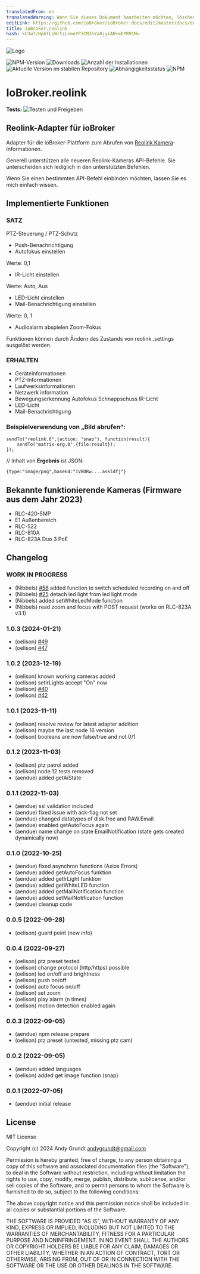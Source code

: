 ```yaml
---
translatedFrom: en
translatedWarning: Wenn Sie dieses Dokument bearbeiten möchten, löschen Sie bitte das Feld "translationsFrom". Andernfalls wird dieses Dokument automatisch erneut übersetzt
editLink: https://github.com/ioBroker/ioBroker.docs/edit/master/docs/de/adapterref/iobroker.reolink/README.md
title: ioBroker.reolink
hash: kU3wT/Hp6fLzWrtzLnmeYP3CMJbYa0jykAN+mOPR91M=
---
```

![Logo](../../../en/adapterref/iobroker.reolink/admin/reolink_logo.png)

![NPM-Version](https://img.shields.io/npm/v/iobroker.reolink.svg)
![Downloads](https://img.shields.io/npm/dm/iobroker.reolink.svg)
![Anzahl der Installationen](https://iobroker.live/badges/reolink-installed.svg)
![Aktuelle Version im stabilen Repository](https://iobroker.live/badges/reolink-stable.svg)
![Abhängigkeitsstatus](https://img.shields.io/david/aendue/iobroker.reolink.svg)
![NPM](https://nodei.co/npm/iobroker.reolink.png?downloads=true)

# IoBroker.reolink
**Tests:** ![Testen und Freigeben](https://github.com/aendue/ioBroker.reolink/workflows/Test%20and%20Release/badge.svg)

## Reolink-Adapter für ioBroker
Adapter für die ioBroker-Plattform zum Abrufen von [Reolink Kamera](https://reolink.com/)-Informationen.

Generell unterstützen alle neueren Reolink-Kameras API-Befehle. Sie unterscheiden sich lediglich in den unterstützten Befehlen.

Wenn Sie einen bestimmten API-Befehl einbinden möchten, lassen Sie es mich einfach wissen.

## Implementierte Funktionen
### SATZ
PTZ-Steuerung / PTZ-Schutz
 - Push-Benachrichtigung
- Autofokus einstellen

Werte: 0,1

- IR-Licht einstellen

Werte: Auto, Aus

- LED-Licht einstellen
- Mail-Benachrichtigung einstellen

Werte: 0, 1

- Audioalarm abspielen
Zoom-Fokus

Funktionen können durch Ändern des Zustands von reolink.<Instanze>.settings ausgelöst werden.

 ### ERHALTEN
 - Geräteinformationen
- PTZ-Informationen
- Laufwerksinformationen
 - Netzwerk information
 - Bewegungserkennung
Autofokus
Schnappschuss
IR-Licht
 - LED-Licht
- Mail-Benachrichtigung

### Beispielverwendung von „Bild abrufen“:
```
sendTo("reolink.0",{action: "snap"}, function(result){
    sendTo("matrix-org.0",{file:result});
});
```

// Inhalt von **Ergebnis** ist JSON:

```
{type:"image/png",base64:"iVBORw....askldfj"}
```

## Bekannte funktionierende Kameras (Firmware aus dem Jahr 2023)
- RLC-420-5MP
- E1 Außenbereich
- RLC-522
- RLC-810A
- RLC-823A
Duo 3 PoE

## Changelog
<!--
    Placeholder for the next version (at the beginning of the line):
    ### **WORK IN PROGRESS**
-->
### **WORK IN PROGRESS**
* (Nibbels) [#56](https://github.com/aendue/ioBroker.reolink/issues/56) added function to switch scheduled recording on and off
* (Nibbels) [#25](https://github.com/aendue/ioBroker.reolink/issues/25) detach led light from led light mode
* (Nibbels) added setWhiteLedMode function
* (Nibbels) read zoom and focus with POST request (works on RLC-823A v3.1)

### 1.0.3 (2024-01-21)
* (oelison) [#49](https://github.com/aendue/ioBroker.reolink/issues/49)
* (oelison) [#47](https://github.com/aendue/ioBroker.reolink/issues/47)

### 1.0.2 (2023-12-19)
* (oelison) known working cameras added
* (oelison) setIrLights accept "On" now
* (oelison) [#40](https://github.com/aendue/ioBroker.reolink/issues/40)
* (oelison) [#42](https://github.com/aendue/ioBroker.reolink/issues/42)

### 1.0.1 (2023-11-11)
* (oelison) resolve review for latest adapter addition
* (oelison) maybe the last node 16 version
* (oelison) booleans are now false/true and not 0/1

### 0.1.2 (2023-11-03)
* (oelison) ptz patrol added
* (oelison) node 12 tests removed
* (aendue) added getAiState

### 0.1.1 (2022-11-03)
* (aendue) ssl validation included
* (aendue) fixed issue with ack-flag not set
* (aendue) changed datatypes of disk.free and RAW.Email
* (aendue) enabled getAutoFocus again
* (aendue) name change on state EmailNotification (state gets created dynamically now)

### 0.1.0 (2022-10-25)
* (aendue) fixed asynchron functions (Axios Errors)
* (aendue) added getAutoFocus funktion
* (aendue) added getIrLight funktion
* (aendue) added getWhiteLED function
* (aendue) added getMailNotification function
* (aendue) added setMailNotification function
* (aendue) cleanup code

### 0.0.5 (2022-09-28)

* (oelison) guard point (new info)

### 0.0.4 (2022-09-27)

* (oelison) ptz preset tested
* (oelison) change protocol (http/https) possible
* (oelison) led on/off and brightness
* (oelison) push on/off
* (oelison) auto focus on/off
* (oelison) set zoom
* (oelison) play alarm (n times)
* (oelison) motion detection enabled again

### 0.0.3 (2022-09-05)

* (aendue) npm release prepare
* (oelison) ptz preset (untested, missing ptz cam)

### 0.0.2 (2022-09-05)

* (aendue) added languages
* (oelison) added get image function (snap)

### 0.0.1 (2022-07-05)

* (aendue) initial release

## License
MIT License

Copyright (c) 2024 Andy Grundt <andygrundt@gmail.com>

Permission is hereby granted, free of charge, to any person obtaining a copy
of this software and associated documentation files (the "Software"), to deal
in the Software without restriction, including without limitation the rights
to use, copy, modify, merge, publish, distribute, sublicense, and/or sell
copies of the Software, and to permit persons to whom the Software is
furnished to do so, subject to the following conditions:

The above copyright notice and this permission notice shall be included in all
copies or substantial portions of the Software.

THE SOFTWARE IS PROVIDED "AS IS", WITHOUT WARRANTY OF ANY KIND, EXPRESS OR
IMPLIED, INCLUDING BUT NOT LIMITED TO THE WARRANTIES OF MERCHANTABILITY,
FITNESS FOR A PARTICULAR PURPOSE AND NONINFRINGEMENT. IN NO EVENT SHALL THE
AUTHORS OR COPYRIGHT HOLDERS BE LIABLE FOR ANY CLAIM, DAMAGES OR OTHER
LIABILITY, WHETHER IN AN ACTION OF CONTRACT, TORT OR OTHERWISE, ARISING FROM,
OUT OF OR IN CONNECTION WITH THE SOFTWARE OR THE USE OR OTHER DEALINGS IN THE
SOFTWARE.